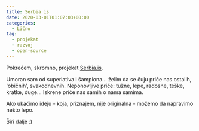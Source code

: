 ```yaml
---
title: Serbia is
date: 2020-03-01T01:07:03+00:00
categories:
  - Lično
tag:
  - projekat
  - razvoj
  - open-source
---
```


Pokrećem, skromno, projekat [Serbia.is](https://serbia.is).

<!--more-->

Umoran sam od superlativa i šampiona... želim da se čuju priče nas ostalih, 'običnih', svakodnevnih. Neponovljive priče: tužne, lepe, radosne, teške, kratke, duge... Iskrene priče nas samih o nama samima.

Ako ukačimo ideju - koja, priznajem, nije originalna - možemo da napravimo nešto lepo.

Širi dalje :)
